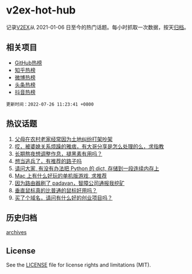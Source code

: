 # v2ex-hot-hub

 记录[V2EX](https://www.v2ex.com/)从 2021-01-06 日至今的热门话题。每小时抓取一次数据，按天[归档](archives)。
 
 ## 相关项目

- [GitHub热榜](https://github.com/snaildev/github-hot-hub)
- [知乎热榜](https://github.com/snaildev/zhihu-hot-hub)
- [微博热榜](https://github.com/snaildev/weibo-hot-hub)
- [头条热榜](https://github.com/snaildev/toutiao-hot-hub)
- [抖音热榜](https://github.com/snaildev/douyin-hot-hub)


 `更新时间：2022-07-26 11:23:41 +0800`

## 热议话题

1. [父母在农村老家经常因为土地纠纷打架吵架](https://www.v2ex.com/t/868582)
1. [哎，被婆媳关系烦躁的雅痞，有大哥分享是怎么处理的么，求指教](https://www.v2ex.com/t/868698)
1. [长期熬夜想调整作息，褪黑素有用吗？](https://www.v2ex.com/t/868528)
1. [想当逃兵了，有推荐的路子吗](https://www.v2ex.com/t/868509)
1. [请问大家, 有没有办法把 Python 的 dict, 存储到一段连续内存上](https://www.v2ex.com/t/868557)
1. [Mac 上有什么好玩的单机版游戏, 求推荐](https://www.v2ex.com/t/868511)
1. [因为路由器刷了 padavan，智障公司通报我挖矿](https://www.v2ex.com/t/868561)
1. [垂直鼠标真的比普通的鼠标好用吗？](https://www.v2ex.com/t/868534)
1. [买了个域名，请问有什么好的创业项目吗？](https://www.v2ex.com/t/868612)

## 历史归档

[archives](archives)

## License

See the [LICENSE](LICENSE) file for license rights and limitations (MIT).
